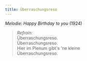 ```yaml
---
title: Überraschungsreso
---
```


*Melodie: Happy Birthday to you* (1924)

> *Refrain:*\
> Überraschungsreso.\
> Überraschungsreso.\
> Hier im Plenum gibt's 'ne kleine\
> Überraschungsreso.
